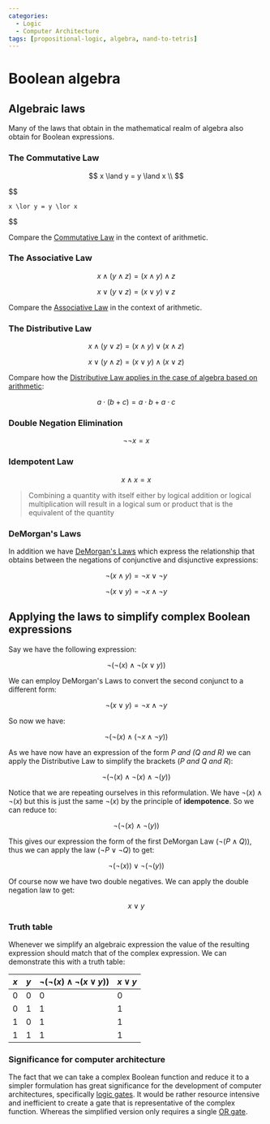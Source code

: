```yaml
---
categories:
  - Logic
  - Computer Architecture
tags: [propositional-logic, algebra, nand-to-tetris]
---
```


# Boolean algebra

## Algebraic laws

Many of the laws that obtain in the mathematical realm of algebra also obtain
for Boolean expressions.

### The Commutative Law

$$
    x \land y = y \land x \\
$$

$$

    x \lor y = y \lor x
$$

Compare the
[Commutative Law](Whole_numbers.md#the-commutative-property)
in the context of arithmetic.

### The Associative Law

$$
    x   \land (y \land z) = (x \land y) \land z
$$

$$
    x   \lor (y \lor z) = (x \lor y) \lor z
$$

Compare the
[Associative Law](Whole_numbers.md#the-associative-property)
in the context of arithmetic.

### The Distributive Law

$$
    x \land (y \lor z) = (x \land y) \lor (x \land z)
$$

$$
    x \lor (y \land z) = (x \lor y) \land (x \lor z)
$$

Compare how the
[Distributive Law applies in the case of algebra based on arithmetic](Distributivity.md):

$$
    a \cdot (b + c) = a \cdot b + a \cdot c
$$

### Double Negation Elimination

$$
    \lnot \lnot x = x
$$

### Idempotent Law

$$
    x \land x = x
$$

> Combining a quantity with itself either by logical addition or logical
> multiplication will result in a logical sum or product that is the equivalent
> of the quantity

### DeMorgan's Laws

In addition we have
[DeMorgan's Laws](DeMorgan's_Laws.md) which express
the relationship that obtains between the negations of conjunctive and
disjunctive expressions:

$$
\lnot(x \land y)  = \lnot x \lor \lnot y
$$

$$
    \lnot (x \lor y) = \lnot x \land \lnot y
$$

## Applying the laws to simplify complex Boolean expressions

Say we have the following expression:

$$
    \lnot(\lnot(x) \land \lnot (x \lor y))
$$

We can employ DeMorgan's Laws to convert the second conjunct to a different
form:

$$
    \lnot (x \lor y) = \lnot x \land \lnot y
$$

So now we have:

$$
    \lnot(\lnot(x) \land (\lnot x \land \lnot y ))
$$

As we have now have an expression of the form _P and (Q and R)_ we can apply the
Distributive Law to simplify the brackets (_P and Q and R_):

$$
    \lnot( \lnot(x) \land \lnot(x) \land \lnot(y))
$$

Notice that we are repeating ourselves in this reformulation. We have
$\lnot(x) \land \lnot(x)$ but this is just the same $\lnot(x)$ by the principle
of **idempotence**. So we can reduce to:

$$
    \lnot(\lnot(x) \land \lnot(y))
$$

This gives our expression the form of the first DeMorgan Law
($\lnot (P \land Q)$), thus we can apply the law ($\lnot P \lor \lnot Q$) to
get:

$$
\lnot(\lnot(x)) \lor \lnot(\lnot(y))
$$

Of course now we have two double negatives. We can apply the double negation law
to get:

$$
    x \lor y
$$

### Truth table

Whenever we simplify an algebraic expression the value of the resulting
expression should match that of the complex expression. We can demonstrate this
with a truth table:

| $x$ | $y$ | $\lnot(\lnot(x) \land \lnot (x \lor y))$ | $x \lor y$ |
| --- | --- | ---------------------------------------- | ---------- |
| 0   | 0   | 0                                        | 0          |
| 0   | 1   | 1                                        | 1          |
| 1   | 0   | 1                                        | 1          |
| 1   | 1   | 1                                        | 1          |

### Significance for computer architecture

The fact that we can take a complex Boolean function and reduce it to a simpler
formulation has great significance for the development of computer
architectures, specifically
[logic gates](Logic_gates.md). It
would be rather resource intensive and inefficient to create a gate that is
representative of the complex function. Whereas the simplified version only
requires a single
[OR gate](Logic_gates.md#or-gate).
